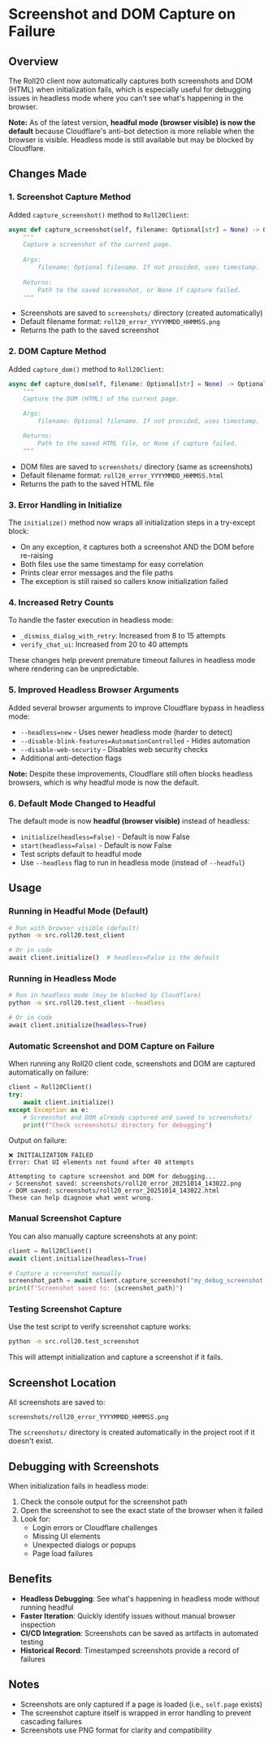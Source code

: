 # Screenshot and DOM Capture on Failure

## Overview

The Roll20 client now automatically captures both screenshots and DOM (HTML) when initialization fails, which is especially useful for debugging issues in headless mode where you can't see what's happening in the browser.

**Note:** As of the latest version, **headful mode (browser visible) is now the default** because Cloudflare's anti-bot detection is more reliable when the browser is visible. Headless mode is still available but may be blocked by Cloudflare.

## Changes Made

### 1. Screenshot Capture Method

Added `capture_screenshot()` method to `Roll20Client`:

```python
async def capture_screenshot(self, filename: Optional[str] = None) -> Optional[str]:
    """
    Capture a screenshot of the current page.
    
    Args:
        filename: Optional filename. If not provided, uses timestamp.
        
    Returns:
        Path to the saved screenshot, or None if capture failed.
    """
```

- Screenshots are saved to `screenshots/` directory (created automatically)
- Default filename format: `roll20_error_YYYYMMDD_HHMMSS.png`
- Returns the path to the saved screenshot

### 2. DOM Capture Method

Added `capture_dom()` method to `Roll20Client`:

```python
async def capture_dom(self, filename: Optional[str] = None) -> Optional[str]:
    """
    Capture the DOM (HTML) of the current page.

    Args:
        filename: Optional filename. If not provided, uses timestamp.

    Returns:
        Path to the saved HTML file, or None if capture failed.
    """
```

- DOM files are saved to `screenshots/` directory (same as screenshots)
- Default filename format: `roll20_error_YYYYMMDD_HHMMSS.html`
- Returns the path to the saved HTML file

### 3. Error Handling in Initialize

The `initialize()` method now wraps all initialization steps in a try-except block:

- On any exception, it captures both a screenshot AND the DOM before re-raising
- Both files use the same timestamp for easy correlation
- Prints clear error messages and the file paths
- The exception is still raised so callers know initialization failed

### 4. Increased Retry Counts

To handle the faster execution in headless mode:

- `_dismiss_dialog_with_retry`: Increased from 8 to 15 attempts
- `verify_chat_ui`: Increased from 20 to 40 attempts

These changes help prevent premature timeout failures in headless mode where rendering can be unpredictable.

### 5. Improved Headless Browser Arguments

Added several browser arguments to improve Cloudflare bypass in headless mode:

- `--headless=new` - Uses newer headless mode (harder to detect)
- `--disable-blink-features=AutomationControlled` - Hides automation
- `--disable-web-security` - Disables web security checks
- Additional anti-detection flags

**Note:** Despite these improvements, Cloudflare still often blocks headless browsers, which is why headful mode is now the default.

### 6. Default Mode Changed to Headful

The default mode is now **headful (browser visible)** instead of headless:

- `initialize(headless=False)` - Default is now False
- `start(headless=False)` - Default is now False
- Test scripts default to headful mode
- Use `--headless` flag to run in headless mode (instead of `--headful`)

## Usage

### Running in Headful Mode (Default)

```bash
# Run with browser visible (default)
python -m src.roll20.test_client

# Or in code
await client.initialize()  # headless=False is the default
```

### Running in Headless Mode

```bash
# Run in headless mode (may be blocked by Cloudflare)
python -m src.roll20.test_client --headless

# Or in code
await client.initialize(headless=True)
```

### Automatic Screenshot and DOM Capture on Failure

When running any Roll20 client code, screenshots and DOM are captured automatically on failure:

```python
client = Roll20Client()
try:
    await client.initialize()
except Exception as e:
    # Screenshot and DOM already captured and saved to screenshots/
    print(f"Check screenshots/ directory for debugging")
```

Output on failure:
```
❌ INITIALIZATION FAILED
Error: Chat UI elements not found after 40 attempts

Attempting to capture screenshot and DOM for debugging...
✓ Screenshot saved: screenshots/roll20_error_20251014_143022.png
✓ DOM saved: screenshots/roll20_error_20251014_143022.html
These can help diagnose what went wrong.
```

### Manual Screenshot Capture

You can also manually capture screenshots at any point:

```python
client = Roll20Client()
await client.initialize(headless=True)

# Capture a screenshot manually
screenshot_path = await client.capture_screenshot("my_debug_screenshot.png")
print(f"Screenshot saved to: {screenshot_path}")
```

### Testing Screenshot Capture

Use the test script to verify screenshot capture works:

```bash
python -m src.roll20.test_screenshot
```

This will attempt initialization and capture a screenshot if it fails.

## Screenshot Location

All screenshots are saved to:
```
screenshots/roll20_error_YYYYMMDD_HHMMSS.png
```

The `screenshots/` directory is created automatically in the project root if it doesn't exist.

## Debugging with Screenshots

When initialization fails in headless mode:

1. Check the console output for the screenshot path
2. Open the screenshot to see the exact state of the browser when it failed
3. Look for:
   - Login errors or Cloudflare challenges
   - Missing UI elements
   - Unexpected dialogs or popups
   - Page load failures

## Benefits

- **Headless Debugging**: See what's happening in headless mode without running headful
- **Faster Iteration**: Quickly identify issues without manual browser inspection
- **CI/CD Integration**: Screenshots can be saved as artifacts in automated testing
- **Historical Record**: Timestamped screenshots provide a record of failures

## Notes

- Screenshots are only captured if a page is loaded (i.e., `self.page` exists)
- The screenshot capture itself is wrapped in error handling to prevent cascading failures
- Screenshots use PNG format for clarity and compatibility

